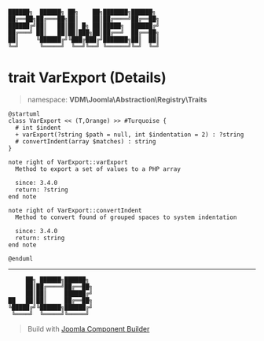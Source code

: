 ```
██████╗  ██████╗ ██╗    ██╗███████╗██████╗
██╔══██╗██╔═══██╗██║    ██║██╔════╝██╔══██╗
██████╔╝██║   ██║██║ █╗ ██║█████╗  ██████╔╝
██╔═══╝ ██║   ██║██║███╗██║██╔══╝  ██╔══██╗
██║     ╚██████╔╝╚███╔███╔╝███████╗██║  ██║
╚═╝      ╚═════╝  ╚══╝╚══╝ ╚══════╝╚═╝  ╚═╝
```
# trait VarExport (Details)
> namespace: **VDM\Joomla\Abstraction\Registry\Traits**
```uml
@startuml
class VarExport << (T,Orange) >> #Turquoise {
  # int $indent
  + varExport(?string $path = null, int $indentation = 2) : ?string
  # convertIndent(array $matches) : string
}

note right of VarExport::varExport
  Method to export a set of values to a PHP array

  since: 3.4.0
  return: ?string
end note

note right of VarExport::convertIndent
  Method to convert found of grouped spaces to system indentation

  since: 3.4.0
  return: string
end note
 
@enduml
```

---
```
     ██╗ ██████╗██████╗
     ██║██╔════╝██╔══██╗
     ██║██║     ██████╔╝
██   ██║██║     ██╔══██╗
╚█████╔╝╚██████╗██████╔╝
 ╚════╝  ╚═════╝╚═════╝
```
> Build with [Joomla Component Builder](https://git.vdm.dev/joomla/Component-Builder)

